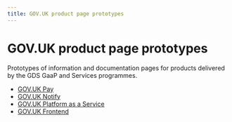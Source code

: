 ```yaml
---
title: GOV.UK product page prototypes
---
```


# GOV.UK product page prototypes

Prototypes of information and documentation pages for products delivered by the GDS GaaP and Services programmes.

* [GOV.UK Pay](govuk-pay/index.html)
* [GOV.UK Notify](govuk-notify/index.html)
* [GOV.UK Platform as a Service](govuk-paas/index.html)
* [GOV.UK Frontend](govuk-frontend/index.html)